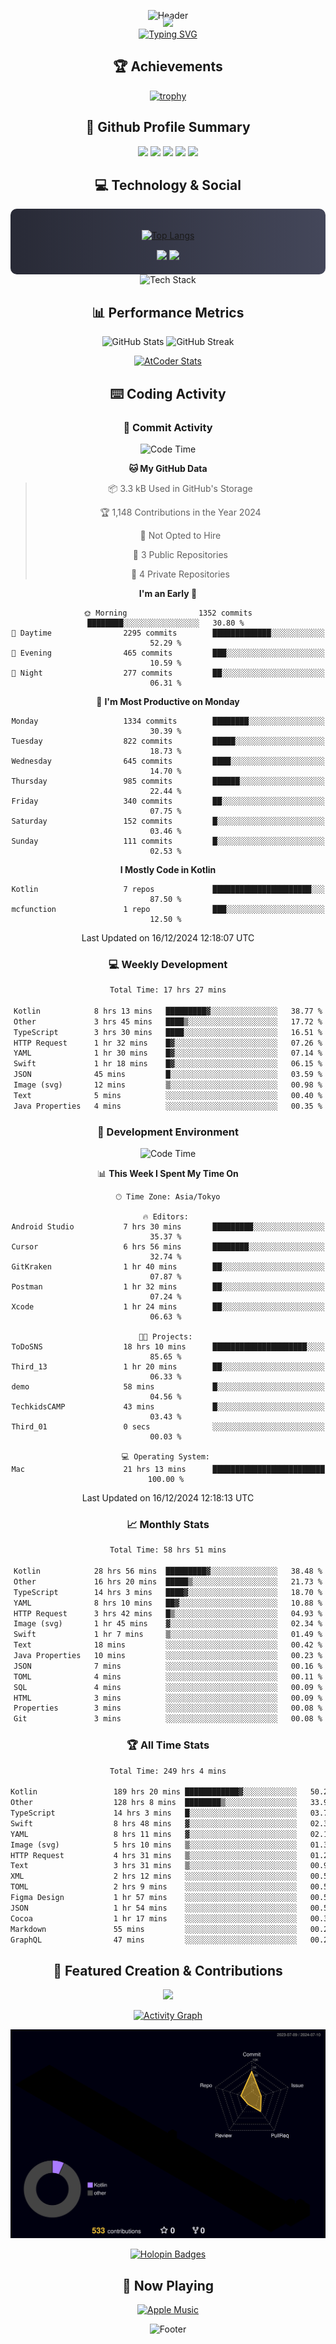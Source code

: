 <div align="center">
  
![Header](https://capsule-render.vercel.app/api?type=waving&color=gradient&customColorList=12&height=300&section=header&text=Welcome%20to%20Batapii's%20Universe&fontSize=50&animation=fadeIn&fontAlignY=40&desc=Android%20Developer%20|%20Kotlin%20LOVE%20)

<div style="margin-top: -20px;">
  <img src="https://readme-typing-svg.herokuapp.com/?lines=Crafting+Android+Experiences;Building+Tomorrow's+Apps+Today;Always+Learning,+Always+Growing&font=Fira%20Code&center=true&width=440&height=45&color=f75c7e&vCenter=true&size=22&pause=1000">
</div>

<a href="https://git.io/typing-svg">
  <img src="https://readme-typing-svg.demolab.com?font=Fira+Code&weight=600&size=28&duration=4000&pause=1000&center=true&vCenter=true&width=800&lines=Hey+there!+I'm+Batapii+%F0%9F%91%8B;Android+Developer+from+Japan+%F0%9F%87%AF%F0%9F%87%B5" alt="Typing SVG" />
</a>

## 🏆 Achievements

[![trophy](https://github-profile-trophy.vercel.app/?username=batapii&theme=onestar&no-frame=true&no-bg=true&column=8&rank=SECRET,SSS,SS,S,AAA,AA,A,B,C,?&margin-w=10&margin-h=10)](https://github.com/ryo-ma/github-profile-trophy)

## 🎯 Github Profile Summary

<div align="center">
  <img src="http://github-profile-summary-cards.vercel.app/api/cards/profile-details?username=batapii&theme=radical" />
  <img src="http://github-profile-summary-cards.vercel.app/api/cards/repos-per-language?username=batapii&theme=radical" />
  <img src="http://github-profile-summary-cards.vercel.app/api/cards/most-commit-language?username=batapii&theme=radical" />
  <img src="http://github-profile-summary-cards.vercel.app/api/cards/stats?username=batapii&theme=radical" />
  <img src="http://github-profile-summary-cards.vercel.app/api/cards/productive-time?username=batapii&theme=radical" />
</div>

## 💻 Technology & Social

<div align="center" style="background: linear-gradient(to right, #282A36, #44475A); padding: 20px; border-radius: 10px;">

[![Top Langs](https://github-readme-stats.vercel.app/api/top-langs/?username=batapii
)](https://github.com/anuraghazra/github-readme-stats)

<div style="margin-top: 15px">
<a href="https://github.com/batapii"><img src="https://img.shields.io/github/followers/batapii?style=for-the-badge&logo=github&label=Follow&color=ff6e96&labelColor=282A36"/></a>
<a href="https://twitter.com/batapii3939"><img src="https://img.shields.io/twitter/follow/batapii?style=for-the-badge&logo=twitter&color=1DA1F2&labelColor=282A36&label= Twitter"/></a>
</div>

</div>

<div align="center">
<img src="https://github-readme-tech-stack.vercel.app/api/cards?title=Tech+Stack&align=center&titleAlign=center&fontSize=20&lineHeight=10&lineCount=4&theme=github_dark&width=800&bg=%230D1117&badge=%23161B22&border=%2321262D&titleColor=%2358A6FF&line1=kotlin%2Ckotlin%2C0095D5%3Bandroid%2Candroid%2C00ff00%3Bjetpackcompose%2Cjetpack%2C4285F4%3B&line2=swift%2Cswift%2CFA7343%3Bfirebase%2Cfirebase%2CFFCA28%3Bgithub%2Cgithub%2C181717%3B&line3=typescript%2Ctypescript%2C3178C6%3Bgraphql%2Cgraphql%2CE10098%3Bsupabase%2Csupabase%2C3FCF8E%3B&line4=gradle%2Cgradle%2C02303A%3Bgitkraken%2Cgitkraken%2C179287%3Bpostman%2Cpostman%2CFF6C37%3B" alt="Tech Stack" />
</div>



## 📊 Performance Metrics

<div align="center">

![GitHub Stats](https://github-readme-stats.vercel.app/api?username=batapii&show_icons=true&theme=radical&hide_border=true&bg_color=0D1117)
![GitHub Streak](https://github-readme-streak-stats.herokuapp.com/?user=batapii&theme=radical&hide_border=true&background=0D1117)

[![AtCoder Stats](https://atcoder-readme-stats.vercel.app/stats/batapii3939?theme=dark&show_history=5&width=495)](https://github.com/iwbc-mzk/atcoder-readme-stats)

</div>

## ⌨️ Coding Activity

### 🌟 Commit Activity
<!--START_SECTION:commit-stats-->
![Code Time](http://img.shields.io/badge/Code%20Time-377%20hrs%2039%20mins-blue)

**🐱 My GitHub Data** 

> 📦 3.3 kB Used in GitHub's Storage 
 > 
> 🏆 1,148 Contributions in the Year 2024
 > 
> 🚫 Not Opted to Hire
 > 
> 📜 3 Public Repositories 
 > 
> 🔑 4 Private Repositories 
 > 
**I'm an Early 🐤** 

```text
🌞 Morning                1352 commits        ████████░░░░░░░░░░░░░░░░░   30.80 % 
🌆 Daytime                2295 commits        █████████████░░░░░░░░░░░░   52.29 % 
🌃 Evening                465 commits         ███░░░░░░░░░░░░░░░░░░░░░░   10.59 % 
🌙 Night                  277 commits         ██░░░░░░░░░░░░░░░░░░░░░░░   06.31 % 
```
📅 **I'm Most Productive on Monday** 

```text
Monday                   1334 commits        ████████░░░░░░░░░░░░░░░░░   30.39 % 
Tuesday                  822 commits         █████░░░░░░░░░░░░░░░░░░░░   18.73 % 
Wednesday                645 commits         ████░░░░░░░░░░░░░░░░░░░░░   14.70 % 
Thursday                 985 commits         ██████░░░░░░░░░░░░░░░░░░░   22.44 % 
Friday                   340 commits         ██░░░░░░░░░░░░░░░░░░░░░░░   07.75 % 
Saturday                 152 commits         █░░░░░░░░░░░░░░░░░░░░░░░░   03.46 % 
Sunday                   111 commits         █░░░░░░░░░░░░░░░░░░░░░░░░   02.53 % 
```


**I Mostly Code in Kotlin** 

```text
Kotlin                   7 repos             ██████████████████████░░░   87.50 % 
mcfunction               1 repo              ███░░░░░░░░░░░░░░░░░░░░░░   12.50 % 
```




 Last Updated on 16/12/2024 12:18:07 UTC
<!--END_SECTION:commit-stats-->

### 💻 Weekly Development
<!--START_SECTION:wakatime-->

```txt
Total Time: 17 hrs 27 mins

Kotlin            8 hrs 13 mins   █████████▓░░░░░░░░░░░░░░░   38.77 %
Other             3 hrs 45 mins   ████▒░░░░░░░░░░░░░░░░░░░░   17.72 %
TypeScript        3 hrs 30 mins   ████░░░░░░░░░░░░░░░░░░░░░   16.51 %
HTTP Request      1 hr 32 mins    █▓░░░░░░░░░░░░░░░░░░░░░░░   07.26 %
YAML              1 hr 30 mins    █▓░░░░░░░░░░░░░░░░░░░░░░░   07.14 %
Swift             1 hr 18 mins    █▓░░░░░░░░░░░░░░░░░░░░░░░   06.15 %
JSON              45 mins         █░░░░░░░░░░░░░░░░░░░░░░░░   03.59 %
Image (svg)       12 mins         ▒░░░░░░░░░░░░░░░░░░░░░░░░   00.98 %
Text              5 mins          ░░░░░░░░░░░░░░░░░░░░░░░░░   00.40 %
Java Properties   4 mins          ░░░░░░░░░░░░░░░░░░░░░░░░░   00.35 %
```

<!--END_SECTION:wakatime-->

### 🔨 Development Environment
<!--START_SECTION:dev-stats-->
![Code Time](http://img.shields.io/badge/Code%20Time-377%20hrs%2039%20mins-blue)

📊 **This Week I Spent My Time On** 

```text
🕑︎ Time Zone: Asia/Tokyo

🔥 Editors: 
Android Studio           7 hrs 30 mins       █████████░░░░░░░░░░░░░░░░   35.37 % 
Cursor                   6 hrs 56 mins       ████████░░░░░░░░░░░░░░░░░   32.74 % 
GitKraken                1 hr 40 mins        ██░░░░░░░░░░░░░░░░░░░░░░░   07.87 % 
Postman                  1 hr 32 mins        ██░░░░░░░░░░░░░░░░░░░░░░░   07.24 % 
Xcode                    1 hr 24 mins        ██░░░░░░░░░░░░░░░░░░░░░░░   06.63 % 

🐱‍💻 Projects: 
ToDoSNS                  18 hrs 10 mins      █████████████████████░░░░   85.65 % 
Third_13                 1 hr 20 mins        ██░░░░░░░░░░░░░░░░░░░░░░░   06.33 % 
demo                     58 mins             █░░░░░░░░░░░░░░░░░░░░░░░░   04.56 % 
TechkidsCAMP             43 mins             █░░░░░░░░░░░░░░░░░░░░░░░░   03.43 % 
Third_01                 0 secs              ░░░░░░░░░░░░░░░░░░░░░░░░░   00.03 % 

💻 Operating System: 
Mac                      21 hrs 13 mins      █████████████████████████   100.00 % 
```


 Last Updated on 16/12/2024 12:18:13 UTC
<!--END_SECTION:dev-stats-->

### 📈 Monthly Stats
<!--START_SECTION:wakamonth-->

```txt
Total Time: 58 hrs 51 mins

Kotlin            28 hrs 56 mins  █████████▓░░░░░░░░░░░░░░░   38.48 %
Other             16 hrs 20 mins  █████▒░░░░░░░░░░░░░░░░░░░   21.73 %
TypeScript        14 hrs 3 mins   ████▓░░░░░░░░░░░░░░░░░░░░   18.70 %
YAML              8 hrs 10 mins   ██▓░░░░░░░░░░░░░░░░░░░░░░   10.88 %
HTTP Request      3 hrs 42 mins   █▒░░░░░░░░░░░░░░░░░░░░░░░   04.93 %
Image (svg)       1 hr 45 mins    ▓░░░░░░░░░░░░░░░░░░░░░░░░   02.34 %
Swift             1 hr 7 mins     ▒░░░░░░░░░░░░░░░░░░░░░░░░   01.49 %
Text              18 mins         ░░░░░░░░░░░░░░░░░░░░░░░░░   00.42 %
Java Properties   10 mins         ░░░░░░░░░░░░░░░░░░░░░░░░░   00.23 %
JSON              7 mins          ░░░░░░░░░░░░░░░░░░░░░░░░░   00.16 %
TOML              4 mins          ░░░░░░░░░░░░░░░░░░░░░░░░░   00.11 %
SQL               4 mins          ░░░░░░░░░░░░░░░░░░░░░░░░░   00.09 %
HTML              3 mins          ░░░░░░░░░░░░░░░░░░░░░░░░░   00.09 %
Properties        3 mins          ░░░░░░░░░░░░░░░░░░░░░░░░░   00.08 %
Git               3 mins          ░░░░░░░░░░░░░░░░░░░░░░░░░   00.08 %
```

<!--END_SECTION:wakamonth-->

### 🏆 All Time Stats
<!--START_SECTION:wakaalltime-->

```txt
Total Time: 249 hrs 4 mins

Kotlin                 189 hrs 20 mins ████████████▓░░░░░░░░░░░░   50.20 %
Other                  128 hrs 8 mins  ████████▒░░░░░░░░░░░░░░░░   33.97 %
TypeScript             14 hrs 3 mins   █░░░░░░░░░░░░░░░░░░░░░░░░   03.73 %
Swift                  8 hrs 48 mins   ▓░░░░░░░░░░░░░░░░░░░░░░░░   02.34 %
YAML                   8 hrs 11 mins   ▓░░░░░░░░░░░░░░░░░░░░░░░░   02.17 %
Image (svg)            5 hrs 10 mins   ▒░░░░░░░░░░░░░░░░░░░░░░░░   01.37 %
HTTP Request           4 hrs 31 mins   ▒░░░░░░░░░░░░░░░░░░░░░░░░   01.20 %
Text                   3 hrs 31 mins   ▒░░░░░░░░░░░░░░░░░░░░░░░░   00.94 %
XML                    2 hrs 12 mins   ░░░░░░░░░░░░░░░░░░░░░░░░░   00.59 %
TOML                   2 hrs 9 mins    ░░░░░░░░░░░░░░░░░░░░░░░░░   00.57 %
Figma Design           1 hr 57 mins    ░░░░░░░░░░░░░░░░░░░░░░░░░   00.52 %
JSON                   1 hr 54 mins    ░░░░░░░░░░░░░░░░░░░░░░░░░   00.50 %
Cocoa                  1 hr 17 mins    ░░░░░░░░░░░░░░░░░░░░░░░░░   00.34 %
Markdown               55 mins         ░░░░░░░░░░░░░░░░░░░░░░░░░   00.25 %
GraphQL                47 mins         ░░░░░░░░░░░░░░░░░░░░░░░░░   00.21 %
```

<!--END_SECTION:wakaalltime-->


## 🌟 Featured Creation & Contributions

<div align="center">
  <a href="https://github.com/batapii/ToDoSNS">
    <img src="https://github-readme-stats.vercel.app/api/pin/?username=batapii&repo=ToDoSNS&theme=radical&hide_border=true&bg_color=0D1117" />
  </a>

[![Activity Graph](https://github-readme-activity-graph.vercel.app/graph?username=batapii&custom_title=Contribution%20Graph&hide_border=true&theme=radical&bg_color=0D1117)](https://github.com/ashutosh00710/github-readme-activity-graph)

![3D Contrib](./profile-3d-contrib/profile-night-rainbow.svg)

[![Holopin Badges](https://holopin.me/batapii)](https://holopin.io/@batapii)

</div>

## 🎵 Now Playing

<div align="center">
  
[![Apple Music](https://music-profile.rayriffy.com/theme/dark.svg?uid=001005.6598667d2ffd4a10a4f429edd0ba24c4.1156)](https://github.com/rayriffy/apple-music-github-profile)

</div>

![Footer](https://capsule-render.vercel.app/api?type=waving&color=gradient&customColorList=12&height=100&section=footer)

</div>
